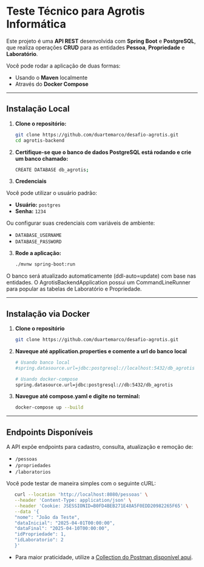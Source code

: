 # Teste Técnico para Agrotis Informática

Este projeto é uma **API REST** desenvolvida com **Spring Boot** e **PostgreSQL**, que realiza operações **CRUD** para as entidades **Pessoa**, **Propriedade** e **Laboratório**.

Você pode rodar a aplicação de duas formas:
- Usando o **Maven** localmente
- Através do **Docker Compose**

---

## Instalação Local
1. **Clone o repositório:**

   ```bash
   git clone https://github.com/duartemarco/desafio-agrotis.git
   cd agrotis-backend
    ```

2. **Certifique-se que o banco de dados PostgreSQL está rodando e crie um banco chamado:**

    ```bash
    CREATE DATABASE db_agrotis;
    ```

3. **Credenciais**


Você pode utilizar o usuário padrão:
- **Usuário:** `postgres`
- **Senha:** `1234`

Ou configurar suas credenciais com variáveis de ambiente:

- `DATABASE_USERNAME`
- `DATABASE_PASSWORD`


3. **Rode a aplicação:**

    ```bash
    ./mvnw spring-boot:run
    ```
O banco será atualizado automaticamente (ddl-auto=update) com base nas entidades. O AgrotisBackendApplication possui um CommandLineRunner para popular as tabelas de Laboratório e Propriedade.

---

## Instalação via Docker
1. **Clone o repositório**

   ```bash
   git clone https://github.com/duartemarco/desafio-agrotis.git
    ```

2. **Naveque até application.properties e comente a url do banco local**   
   ```bash
   # Usando banco local
   #spring.datasource.url=jdbc:postgresql://localhost:5432/db_agrotis
   
   # Usando docker-compose
   spring.datasource.url=jdbc:postgresql://db:5432/db_agrotis
   ```

3. **Navegue até compose.yaml e digite no terminal:**
    ```bash
    docker-compose up --build
    ```

---

## Endpoints Disponíveis

A API expõe endpoints para cadastro, consulta, atualização e remoção de:

- `/pessoas`
- `/propriedades`
- `/laboratorios`

Você pode testar de maneira simples com o seguinte cURL:

```bash
   curl --location 'http://localhost:8080/pessoas' \
   --header 'Content-Type: application/json' \
   --header 'Cookie: JSESSIONID=B0FD4BEB271E48A5F0EDD20982265F65' \
   --data '{
   "nome": "João da Teste",
   "dataInicial": "2025-04-01T00:00:00",
   "dataFinal": "2025-04-10T00:00:00",
   "idPropriedade": 1,
   "idLaboratorio": 2
   }'    
   ```


- Para maior praticidade, utilize a [Collection do Postman disponível aqui](https://drive.google.com/file/d/1xciKbzigKi56di4-PcRaNDva5u68YSlP/view?usp=sharing).
